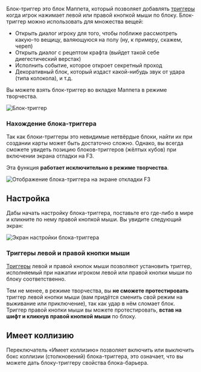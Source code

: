 Блок-триггер это блок Маппета, который позволяет добавлять [триггеры](https://github.com/Andruxioid/mappet_ru/blob/main/%D0%A2%D1%80%D0%B8%D0%B3%D0%B3%D0%B5%D1%80.md) когда игрок нажимает левой или правой кнопкой мыши по блоку. Блок-триггер можно использовать для множества вещей:

* Открыть диалог игроку для того, чтобы поближе рассмотреть какую-то вещицу, валяющуюся на полу (ну, к примеру, скажем, череп)
* Открыть диалог с рецептом крафта (выйдет такой себе диегестический верстак)
* Исполнить событие, которое откроет секретный проход
* Декоративный блок, который издаст какой-нибудь звук от удара (типа колокола), и т.д.

Вы можете взять блок-триггер во вкладке Маппета в режиме творчества.

![Блок-триггер](https://i.imgur.com/I4IoHI6.png)

### Нахождение блока-триггера

Так как блоки-триггеры это невидимые нетвёрдые блоки, найти их при создании карты может быть достаточно сложно. Однако, вы всегда сможете увидеть позицию блоков-триггеров (жёлтых кубов) при включении экрана отладки на F3.

Эта функция **работает исключительно в режиме творчества**.

![Отображение блока-триггера на экране откладки F3](https://i.imgur.com/7Sthny0.png)

## Настройка

Дабы начать настройку блока-триггера, поставьте его где-либо в мире и кликните по нему правой кнопкой мыши. Вы увидите следующий экран:

![Экран настройки блока-триггера](https://i.imgur.com/42o2JOZ.png)

### Триггеры левой и правой кнопки мыши

[Триггеры](https://github.com/Andruxioid/mappet_ru/blob/main/%D0%A2%D1%80%D0%B8%D0%B3%D0%B3%D0%B5%D1%80.md) левой и правой кнопок мыши позволяют установить триггер, исполняемый при нажатии игроком левой или правой кнопки мыши по блоку соответственно.

Тем не менее, в режиме творчества, вы **не сможете протестировать** триггер левой кнопки мыши (вам придётся сменить свой режим на выживание или приключение), так как удар в нём сломает блок. Триггер правой кнопки мыши вы можете протестировать, **встав на шифт и кликнув правой кнопкой мыши** по блоку.

## Имеет коллизию

Переключатель «Имеет коллизию» позволяет включить или выключить бокс коллизии (столкновений) блока-триггера, это означает, что вы можете дать блоку-триггеру свойства блока-барьера.
